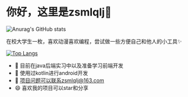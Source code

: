 # 你好，这里是zsmlqlj👋

![Anurag's GitHub stats](https://github-readme-stats.vercel.app/api?username=zsmlqlj&show_icons=true&theme=radical)

在校大学生一枚，喜欢动漫喜欢编程，尝试做一些方便自己和他人的小工具:sparkles:

[![Top Langs](https://github-readme-stats.vercel.app/api/top-langs/?username=zsmlqlj&layout=compact)](https://github.com/anuraghazra/github-readme-stats)


- 🔭 目前在java后端实习中以及准备学习前端开发
- 🌱 使用过kotlin进行android开发
- 👯 项目问题可以联系zsmlqlj@163.com
- 😄 喜欢我的项目可以star和分享
